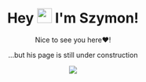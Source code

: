 
<h1 align="center">Hey <img src="https://raw.githubusercontent.com/MartinHeinz/MartinHeinz/master/wave.gif" width="30px"> I'm Szymon! </h1>

<p align="center">
Nice to see you here❤️!

<p align="center">
...but his page is still under construction

<!-- GIF -->
<p align="center">
<img src="https://media.tenor.com/t8yevWKQ3wAAAAAC/construction-worker.gif" />
	
<!--
**JasinskiSz/JasinskiSz** is a ✨ _special_ ✨ repository because its `README.md` (this file) appears on your GitHub profile.

Here are some ideas to get you started:

- 🔭 I’m currently working on ...
- 🌱 I’m currently learning ...
- 👯 I’m looking to collaborate on ...
- 🤔 I’m looking for help with ...
- 💬 Ask me about ...
- 📫 How to reach me: ...
- 😄 Pronouns: ...
- ⚡ Fun fact: ...
-->
